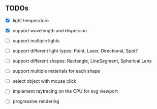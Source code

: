 ## TODOs
- [x] light temperature
- [x] support wavelength and dispersion

- [ ] support multiple lights
- [ ] support different light types: Point, Laser, Directional, Spot?
- [ ] support different shapes: Rectangle, LineSegment, Spherical Lens
- [ ] support multiple materials for each shape
- [ ] select object with mouse click
- [ ] implement raytracing on the CPU for svg viewport
- [ ] progressive rendering